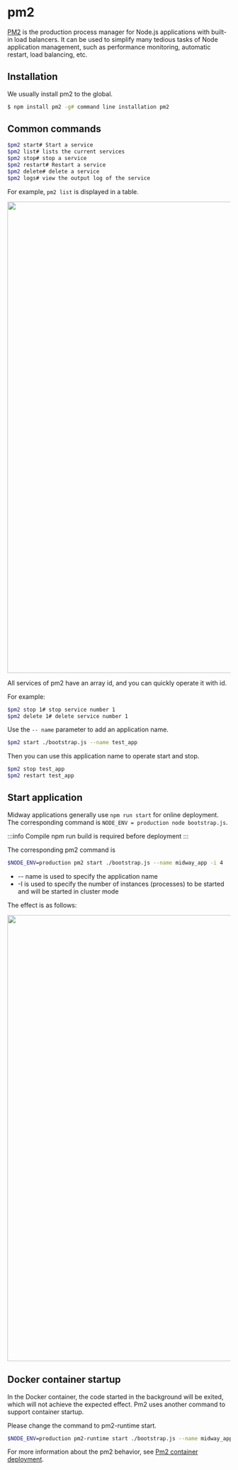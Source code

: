 # pm2

[PM2](https://github.com/Unitech/pm2) is the production process manager for Node.js applications with built-in load balancers. It can be used to simplify many tedious tasks of Node application management, such as performance monitoring, automatic restart, load balancing, etc.

## Installation

We usually install pm2 to the global.

```bash
$ npm install pm2 -g# command line installation pm2
```

## Common commands

```bash
$pm2 start# Start a service
$pm2 list# lists the current services
$pm2 stop# stop a service
$pm2 restart# Restart a service
$pm2 delete# delete a service
$pm2 logs# view the output log of the service
```

For example, `pm2 list` is displayed in a table.

<img src="https://cdn.nlark.com/yuque/0/2021/png/501408/1616560437389-b193a0d0-b463-49f1-a347-8dec20e7504d.png#align=left&display=inline&height=310&margin=%5Bobject%20Object%5D&name=image.png&originHeight=310&originWidth=1065&size=165090&status=done&style=none&width=1065" width="1065" />

All services of pm2 have an array id, and you can quickly operate it with id.

For example:

```bash
$pm2 stop 1# stop service number 1
$pm2 delete 1# delete service number 1
```

Use the `-- name` parameter to add an application name.

```bash
$pm2 start ./bootstrap.js --name test_app
```

Then you can use this application name to operate start and stop.

```bash
$pm2 stop test_app
$pm2 restart test_app
```

## Start application

Midway applications generally use `npm run start` for online deployment. The corresponding command is `NODE_ENV = production node bootstrap.js`.

:::info
Compile npm run build is required before deployment
:::

The corresponding pm2 command is

```bash
$NODE_ENV=production pm2 start ./bootstrap.js --name midway_app -i 4
```

- -- name is used to specify the application name
- -I is used to specify the number of instances (processes) to be started and will be started in cluster mode

The effect is as follows:

<img src="https://cdn.nlark.com/yuque/0/2021/png/501408/1616562075255-088155ee-7c4f-4eae-b5c5-db826f78b519.png#align=left&display=inline&height=189&margin=%5Bobject%20Object%5D&name=image.png&originHeight=189&originWidth=1008&size=48357&status=done&style=none&width=1008" width="1008" />

## Docker container startup

In the Docker container, the code started in the background will be exited, which will not achieve the expected effect. Pm2 uses another command to support container startup.

Please change the command to pm2-runtime start.

```bash
$NODE_ENV=production pm2-runtime start ./bootstrap.js --name midway_app -i 4
```

For more information about the pm2 behavior, see [Pm2 container deployment](https://www.npmjs.com/package/pm2#container-support).
